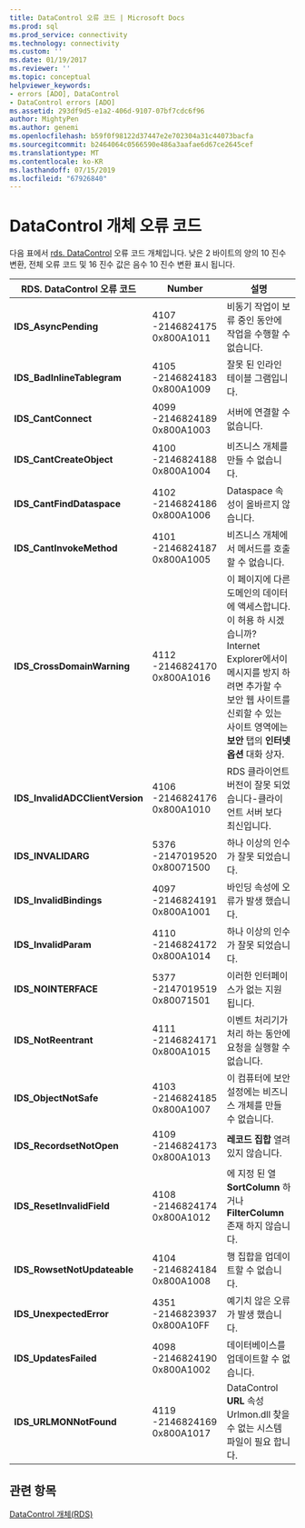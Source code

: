 ```yaml
---
title: DataControl 오류 코드 | Microsoft Docs
ms.prod: sql
ms.prod_service: connectivity
ms.technology: connectivity
ms.custom: ''
ms.date: 01/19/2017
ms.reviewer: ''
ms.topic: conceptual
helpviewer_keywords:
- errors [ADO], DataControl
- DataControl errors [ADO]
ms.assetid: 293df9d5-e1a2-406d-9107-07bf7cdc6f96
author: MightyPen
ms.author: genemi
ms.openlocfilehash: b59f0f98122d37447e2e702304a31c44073bacfa
ms.sourcegitcommit: b2464064c0566590e486a3aafae6d67ce2645cef
ms.translationtype: MT
ms.contentlocale: ko-KR
ms.lasthandoff: 07/15/2019
ms.locfileid: "67926840"
---
```

# <a name="datacontrol-object-error-codes"></a>DataControl 개체 오류 코드
다음 표에서 [rds. DataControl](../../../ado/reference/rds-api/datacontrol-object-rds.md) 오류 코드 개체입니다. 낮은 2 바이트의 양의 10 진수 변환, 전체 오류 코드 및 16 진수 값은 음수 10 진수 변환 표시 됩니다.

|RDS. DataControl 오류 코드|Number|설명|
|---------------------------------|------------|-----------------|
|**IDS_AsyncPending**|4107 -2146824175 0x800A1011|비동기 작업이 보류 중인 동안에 작업을 수행할 수 없습니다.|
|**IDS_BadInlineTablegram**|4105 -2146824183 0x800A1009|잘못 된 인라인 테이블 그램입니다.|
|**IDS_CantConnect**|4099 -2146824189 0x800A1003|서버에 연결할 수 없습니다.|
|**IDS_CantCreateObject**|4100 -2146824188 0x800A1004|비즈니스 개체를 만들 수 없습니다.|
|**IDS_CantFindDataspace**|4102 -2146824186 0x800A1006|Dataspace 속성이 올바르지 않습니다.|
|**IDS_CantInvokeMethod**|4101 -2146824187 0x800A1005|비즈니스 개체에서 메서드를 호출할 수 없습니다.|
|**IDS_CrossDomainWarning**|4112 -2146824170 0x800A1016|이 페이지에 다른 도메인의 데이터에 액세스합니다. 이 허용 하 시겠습니까? Internet Explorer에서이 메시지를 방지 하려면 추가할 수 보안 웹 사이트를 신뢰할 수 있는 사이트 영역에는 **보안** 탭의 **인터넷 옵션** 대화 상자.|
|**IDS_InvalidADCClientVersion**|4106 -2146824176 0x800A1010|RDS 클라이언트 버전이 잘못 되었습니다-클라이언트 서버 보다 최신입니다.|
|**IDS_INVALIDARG**|5376 -2147019520 0x80071500|하나 이상의 인수가 잘못 되었습니다.|
|**IDS_InvalidBindings**|4097 -2146824191 0x800A1001|바인딩 속성에 오류가 발생 했습니다.|
|**IDS_InvalidParam**|4110 -2146824172 0x800A1014|하나 이상의 인수가 잘못 되었습니다.|
|**IDS_NOINTERFACE**|5377 -2147019519 0x80071501|이러한 인터페이스가 없는 지원 됩니다.|
|**IDS_NotReentrant**|4111 -2146824171 0x800A1015|이벤트 처리기가 처리 하는 동안에 요청을 실행할 수 없습니다.|
|**IDS_ObjectNotSafe**|4103 -2146824185 0x800A1007|이 컴퓨터에 보안 설정에는 비즈니스 개체를 만들 수 없습니다.|
|**IDS_RecordsetNotOpen**|4109 -2146824173 0x800A1013|**레코드 집합** 열려 있지 않습니다.|
|**IDS_ResetInvalidField**|4108 -2146824174 0x800A1012|에 지정 된 열 **SortColumn** 하거나 **FilterColumn** 존재 하지 않습니다.|
|**IDS_RowsetNotUpdateable**|4104 -2146824184 0x800A1008|행 집합을 업데이트할 수 없습니다.|
|**IDS_UnexpectedError**|4351 -2146823937 0x800A10FF|예기치 않은 오류가 발생 했습니다.|
|**IDS_UpdatesFailed**|4098 -2146824190 0x800A1002|데이터베이스를 업데이트할 수 없습니다.|
|**IDS_URLMONNotFound**|4119 -2146824169 0x800A1017|DataControl **URL** 속성 Urlmon.dll 찾을 수 없는 시스템 파일이 필요 합니다.|

## <a name="see-also"></a>관련 항목
 [DataControl 개체(RDS)](../../../ado/reference/rds-api/datacontrol-object-rds.md)
